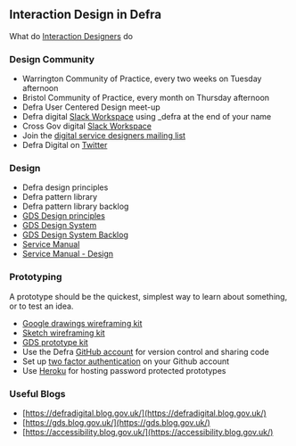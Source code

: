 ## Interaction Design in Defra

What do [Interaction Designers](https://github.com/DEFRA/design/blob/master/interaction-design.md) do  

### Design Community

*   Warrington Community of Practice, every two weeks on Tuesday afternoon 
*   Bristol Community of Practice, every month on Thursday afternoon
*   Defra User Centered Design meet-up
*   Defra digital [Slack Workspace](https://defra-digital.slack.com/?redir=%2Fmessages%2Fdesign%2F) using _defra at the end of your name
*   Cross Gov digital [Slack Workspace](ukgovernmentdigital.slack.com) 
*   Join the [digital service designers mailing list](https://groups.google.com/a/digital.cabinet-office.gov.uk/forum/?hl=en-GB#!forum/digital-service-designers) 
*   Defra Digital on [Twitter](https://twitter.com/DefraDigital)

### Design

*   Defra design principles
*   Defra pattern library
*   Defra pattern library backlog
*   [GDS Design principles](https://www.gov.uk/design-principles)
*   [GDS Design System](https://design-system.service.gov.uk/) 
*   [GDS Design System Backlog](https://design-system.service.gov.uk/community/backlog/) 
*   [Service Manual](https://www.gov.uk/service-manual) 
*   [Service Manual - Design](https://www.gov.uk/service-manual/design)

### Prototyping

A prototype should be the quickest, simplest way to learn about something, or to test an idea.

*   [Google drawings wireframing kit](https://docs.google.com/drawings/d/1d10Rl4X0_quNgLk8oPlgbXK4sfDU09OvpUsIn8Azsv8/edit)
*   [Sketch wireframing kit](https://github.com/abbott567/sketch_wireframing_kit)
*   [GDS prototype kit](https://govuk-prototype-kit.herokuapp.com/docs) 
*   Use the Defra [GitHub account](https://github.com/defra) for version control and sharing code
*   Set up [two factor authentication](https://help.github.com/en/articles/configuring-two-factor-authentication) on your Github account 
*   Use [Heroku](https://www.heroku.com/) for hosting password protected prototypes

### Useful Blogs

*   [https://defradigital.blog.gov.uk/](https://defradigital.blog.gov.uk/)
*   [https://gds.blog.gov.uk/](https://gds.blog.gov.uk/)
*   [https://accessibility.blog.gov.uk/](https://accessibility.blog.gov.uk/)
